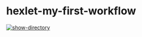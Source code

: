 # hexlet-my-first-workflow

[![show-directory](https://github.com/Ann-sv/hexlet-my-first-workflow/actions/workflows/show-directory.yml/badge.svg)](https://github.com/Ann-sv/hexlet-my-first-workflow/actions/workflows/show-directory.yml)
